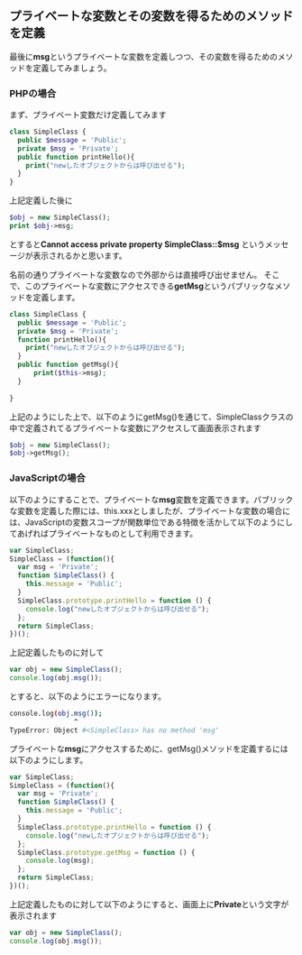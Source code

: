 ## プライベートな変数とその変数を得るためのメソッドを定義

最後に**msg**というプライベートな変数を定義しつつ、その変数を得るためのメソッドを定義してみましょう。

### PHPの場合

まず、プライベート変数だけ定義してみます

```php
class SimpleClass {
  public $message = 'Public';
  private $msg = 'Private';
  public function printHello(){
    print("newしたオブジェクトからは呼び出せる");
  }
}
```

上記定義した後に

```php
$obj = new SimpleClass();
print $obj->msg;

```

とすると**Cannot access private property SimpleClass::$msg** というメッセージが表示されるかと思います。

名前の通りプライベートな変数なので外部からは直接呼び出せません。
そこで、このプライベートな変数にアクセスできる**getMsg**というパブリックなメソッドを定義します。

```php
class SimpleClass {
  public $message = 'Public';
  private $msg = 'Private';
  function printHello(){
    print("newしたオブジェクトからは呼び出せる");
  }
  public function getMsg(){
      print($this->msg);
  }
  
}
```

上記のようにした上で、以下のようにgetMsg()を通じて、SimpleClassクラスの中で定義されてるプライベートな変数にアクセスして画面表示されます

```php
$obj = new SimpleClass();
$obj->getMsg();
```


### JavaScriptの場合

以下のようにすることで、プライベートな**msg**変数を定義できます。パブリックな変数を定義した際には、this.xxxとしましたが、プライベートな変数の場合には、JavaScriptの変数スコープが関数単位である特徴を活かして以下のようにしてあげればプライベートなものとして利用できます。

```javascript
var SimpleClass;
SimpleClass = (function(){
  var msg = 'Private';
  function SimpleClass() {
    this.message = 'Public';
  }
  SimpleClass.prototype.printHello = function () {
    console.log("newしたオブジェクトからは呼び出せる");
  };
  return SimpleClass;
})();
```

上記定義したものに対して

```javascript
var obj = new SimpleClass();
console.log(obj.msg());
```
とすると、以下のようにエラーになります。

```sh
console.log(obj.msg());
                ^
TypeError: Object #<SimpleClass> has no method 'msg'
```

プライベートな**msg**にアクセスするために、getMsg()メソッドを定義するには以下のようにします。

```javascript
var SimpleClass;
SimpleClass = (function(){
  var msg = 'Private';
  function SimpleClass() {
    this.message = 'Public';
  }
  SimpleClass.prototype.printHello = function () {
    console.log("newしたオブジェクトからは呼び出せる");
  };
  SimpleClass.prototype.getMsg = function () {
    console.log(msg);
  };  
  return SimpleClass;
})();
```

上記定義したものに対して以下のようにすると、画面上に**Private**という文字が表示されます

```javascript
var obj = new SimpleClass();
console.log(obj.msg());
```
